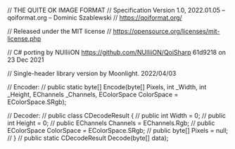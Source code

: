 
// THE QUITE OK IMAGE FORMAT
// Specification Version 1.0, 2022.01.05 – qoiformat.org – Dominic Szablewski
// https://qoiformat.org/

// Released under the MIT license
// https://opensource.org/licenses/mit-license.php

// C# porting by NUlliiON https://github.com/NUlliiON/QoiSharp 61d9218 on 23 Dec 2021

// Single-header library version by Moonlight. 2022/04/03

// Encoder:
// public static byte[] Encode(byte[] Pixels, int _Width, int _Height, EChannels _Channels, EColorSpace ColorSpace = EColorSpace.SRgb);

// Decoder:
// public class CDecodeResult {
//   public int Width = 0;
//   public int Height = 0;
//   public EChannels Channels = EChannels.Rgb;
//   public EColorSpace ColorSpace = EColorSpace.SRgb;
//   public byte[] Pixels = null;
// }
// public static CDecodeResult Decode(byte[] data);

